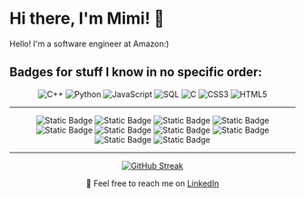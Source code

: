 # Hi there, I'm Mimi! 👋

Hello! I'm a software engineer at Amazon:)

## Badges for stuff I know in no specific order:

<div align="center">

  ![C++](https://img.shields.io/badge/C%2B%2B-blue?logo=C%2B%2B)
  ![Python](https://img.shields.io/badge/Python-green?logo=Python)
  ![JavaScript](https://img.shields.io/badge/-JavaScript-%23F7DF1E?style=flat-square&logo=javascript&logoColor=yellow)
  ![SQL](https://img.shields.io/badge/SQL-orange?logo=SQL)
  ![C](https://img.shields.io/badge/C-purple?logo=C)
  ![CSS3](https://img.shields.io/badge/-CSS3-%231572B6?style=flat-square&logo=css3)
  ![HTML5](https://img.shields.io/badge/-HTML5-%23E34F26?style=flat-square&logo=html5&logoColor=white)

---

![Static Badge](https://img.shields.io/badge/Docker-purple?logo=Docker)
![Static Badge](https://img.shields.io/badge/React-orange?logo=React)
![Static Badge](https://img.shields.io/badge/DynamoDB-yellow?logo=DynamoDB)
![Static Badge](https://img.shields.io/badge/MongoDB-green?logo=MongoDB)
![Static Badge](https://img.shields.io/badge/React_Native-blue?logo=React_Native)
![Static Badge](https://img.shields.io/badge/Express-purple?logo=Express)
![Static Badge](https://img.shields.io/badge/Node.js-blue?logo=Node.js)
![Static Badge](https://img.shields.io/badge/AWS-red?logo=AWS)
![Static Badge](https://img.shields.io/badge/Azure-purple?logo=Azure)
![Static Badge](https://img.shields.io/badge/Google_Cloud_Platform-blue?logo=Google%20Cloud%20Platform)


---

[![GitHub Streak](https://streak-stats.demolab.com/?user=cutecatfann&theme=highcontrast&card_width=700&starting_year=2024)](https://git.io/streak-stats)

📱 Feel free to reach me on [LinkedIn](https://www.linkedin.com/in/mimi-pieper/)
